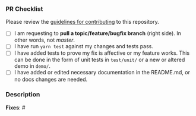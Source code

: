 ### PR Checklist

Please review the [guidelines for contributing](CONTRIBUTING.md) to this repository.

- [ ] I am requesting to **pull a topic/feature/bugfix branch** (right side). In other words, not *master*.
- [ ] I have run `yarn test` against my changes and tests pass.
- [ ] I have added tests to prove my fix is affective or my feature works. This can be done in the form of unit tests in `test/unit/` or a new or altered demo in `demo/`.
- [ ] I have added or edited necessary documentation in the README.md, or no docs changes are needed.

### Description

<!--Please describe your pull request. Thank you!-->

**Fixes**: #

<!--List the issue this PR is fixing. If one does not exist, please [create one](https://github.com/timmywil/panzoom/issues).-->
